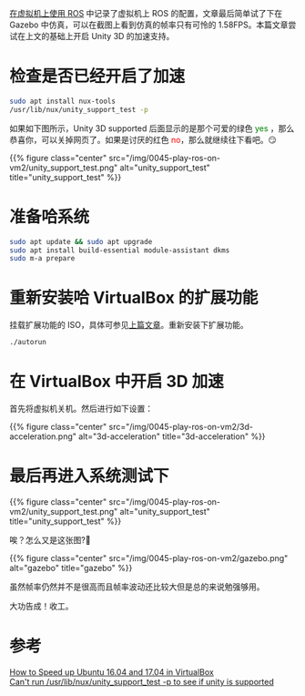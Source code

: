 [在虚拟机上使用 ROS](/post/0044-play-ros-on-vm/) 中记录了虚拟机上 ROS 的配置，文章最后简单试了下在 Gazebo 中仿真，可以在截图上看到仿真的帧率只有可怜的 1.58FPS。本篇文章尝试在上文的基础上开启 Unity 3D 的加速支持。
<!--more-->

# 检查是否已经开启了加速  

``` bash
sudo apt install nux-tools
/usr/lib/nux/unity_support_test -p
```

如果如下图所示，Unity 3D supported 后面显示的是那个可爱的绿色 <font color="green">yes</font> ，那么恭喜你，可以关掉网页了。如果是讨厌的红色 <font color="red">no</font>，那么就继续往下看吧。😏

{{% figure class="center" src="/img/0045-play-ros-on-vm2/unity_support_test.png" alt="unity_support_test" title="unity_support_test" %}}  

# 准备哈系统  

``` bash
sudo apt update && sudo apt upgrade
sudo apt install build-essential module-assistant dkms
sudo m-a prepare
```

# 重新安装哈 VirtualBox 的扩展功能  

挂载扩展功能的 ISO，具体可参见[上篇文章](/post/0045-play-ros-on-vm2/)。重新安装下扩展功能。

``` bash
./autorun
```

# 在 VirtualBox 中开启 3D 加速  

首先将虚拟机关机。然后进行如下设置：

{{% figure class="center" src="/img/0045-play-ros-on-vm2/3d-acceleration.png" alt="3d-acceleration" title="3d-acceleration" %}}

# 最后再进入系统测试下  

{{% figure class="center" src="/img/0045-play-ros-on-vm2/unity_support_test.png" alt="unity_support_test" title="unity_support_test" %}}  

唉？怎么又是这张图?🤔  

{{% figure class="center" src="/img/0045-play-ros-on-vm2/gazebo.png" alt="gazebo" title="gazebo" %}}  

虽然帧率仍然并不是很高而且帧率波动还比较大但是总的来说勉强够用。  

大功告成！收工。


# 参考  

[How to Speed up Ubuntu 16.04 and 17.04 in VirtualBox
](https://www.linuxbabe.com/virtualbox/speed-up-ubuntu-virtualbox)  
[Can't run /usr/lib/nux/unity_support_test -p to see if unity is supported](https://ubuntuforums.org/showthread.php?t=1856762)  

